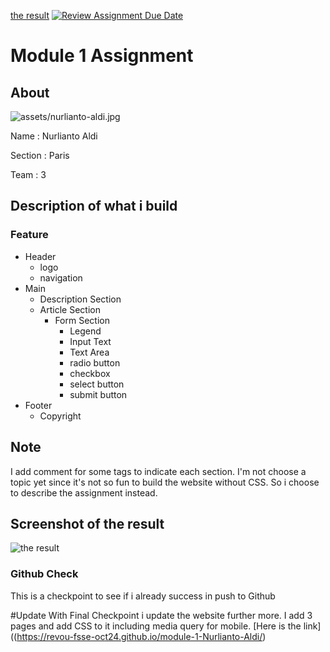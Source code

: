﻿[the result]()
[![Review Assignment Due Date](https://classroom.github.com/assets/deadline-readme-button-22041afd0340ce965d47ae6ef1cefeee28c7c493a6346c4f15d667ab976d596c.svg)](https://classroom.github.com/a/f-sXtHED)

# Module 1 Assignment

## About

![assets/nurlianto-aldi.jpg](assets/nurlianto-aldi.jpg)

Name    : Nurlianto Aldi

Section : Paris

Team    : 3

## Description of what i build

### Feature
- Header
  - logo
  - navigation
- Main
  - Description Section
  - Article Section
    - Form Section
      - Legend
      - Input Text
      - Text Area
      - radio button
      - checkbox
      - select button
      - submit button
- Footer
  - Copyright
  
## Note
I add comment for some tags to indicate each section. I'm not choose a topic yet since it's not so fun to build the website without CSS. So i choose to describe the assignment instead. 

## Screenshot of the result
![the result](assets/Capture.PNG)

### Github Check

This is a checkpoint to see if i already success in push to Github

#Update With Final Checkpoint
i update the website further more. I add 3 pages and add CSS to it including media query for mobile.
[Here is the link]((https://revou-fsse-oct24.github.io/module-1-Nurlianto-Aldi/)
